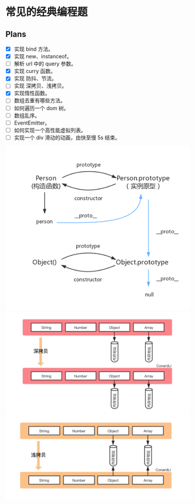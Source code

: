 # 常见的经典编程题

## Plans

- [x] 实现 bind 方法。
- [x] 实现 new、instanceof。
- [ ] 解析 url 中的 query 参数。
- [x] 实现 curry 函数。
- [x] 实现 防抖、节流。
- [ ] 实现 深拷贝、浅拷贝。
- [x] 实现惰性函数。
- [ ] 数组去重有哪些方法。
- [ ] 如何遍历一个 dom 树。
- [ ] 数组乱序。
- [ ] EventEmitter。
- [ ] 如何实现一个高性能虚拟列表。
- [ ] 实现一个 div 滑动的动画，由快至慢 5s 结束。

![](../.screenshots/prototype.png?raw=true)
![](../.screenshots/deep_clone.jpeg?raw=true)
![](../.screenshots/shadow_clone.jpeg?raw=true)
